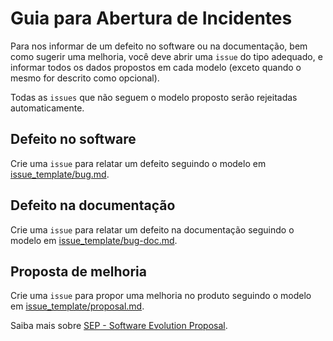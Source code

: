 Guia para Abertura de Incidentes
================================

Para nos informar de um defeito no software ou na documentação,
bem como sugerir uma melhoria, você deve abrir uma `issue` do tipo
adequado, e informar todos os dados propostos em cada modelo (exceto
quando o mesmo for descrito como opcional).

Todas as `issues` que não seguem o modelo proposto serão rejeitadas
automaticamente.

## Defeito no software

Crie uma `issue` para relatar um defeito seguindo o modelo em [issue_template/bug.md](issue_template/bug.md).

## Defeito na documentação

Crie uma `issue` para relatar um defeito na documentação seguindo o modelo em [issue_template/bug-doc.md](issue_template/bug-doc.md).

## Proposta de melhoria

Crie uma `issue` para propor uma melhoria no produto seguindo o modelo em [issue_template/proposal.md](issue_template/proposal.md).

Saiba mais sobre [SEP - Software Evolution Proposal][seplink].


<!-- Links -->

[seplink]: https://github.com/e5r/alm/blob/develop/doc/draft/SEP.md